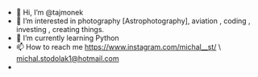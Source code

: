 - 👋 Hi, I’m @tajmonek
- 👀 I’m interested in photography [Astrophotography], aviation , coding , investing , creating things.
- 🌱 I’m currently learning Python 
- 📫 How to reach me https://www.instagram.com/michal__st/ \ michal.stodolak1@hotmail.com
- 

<!---
tajmonek/tajmonek is a ✨ special ✨ repository because its `README.md` (this file) appears on your GitHub profile.
You can click the Preview link to take a look at your changes.
--->
